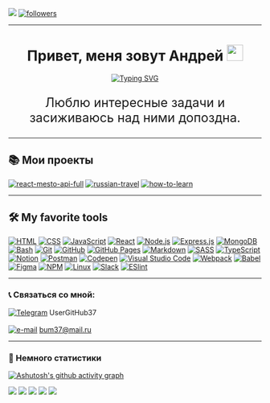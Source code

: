 ![](https://komarev.com/ghpvc/?username=UserGitHub37&label=PROFILE+VIEWS)
<a href="https://github.com/UserGitHub37?tab=followers">
  <img alt="followers" title="Follow me on Github" src="https://custom-icon-badges.herokuapp.com/github/followers/UserGitHub37?color=236ad3&labelColor=1155ba&logo=person-add&label=Follow&logoColor=white"/>
</a>

* * *

<h1 align="center">Привет, меня зовут Андрей
  <img src="https://github.com/blackcater/blackcater/raw/main/images/Hi.gif" height="32"/>
</h1>
<p align="center">
  <a href="https://git.io/typing-svg">
    <img src="https://readme-typing-svg.herokuapp.com?font=Fira+Code&size=25&duration=3000&color=C9E1B7&background=1E0AFF&center=true&vCenter=true&multiline=true&width=550&height=60&lines=%D0%AF+Junior+frontend+%D1%80%D0%B0%D0%B7%D1%80%D0%B0%D0%B1%D0%BE%D1%82%D1%87%D0%B8%D0%BA" alt="Typing SVG" />
  </a>
</p>

<p align="center" style="font-size: 25px">Люблю интересные задачи и засиживаюсь над ними допоздна.</p>

* * *

## 📚 Мои проекты

<a href="https://github.com/UserGitHub37/react-mesto-api-full/" target="_blank"><img alt="react-mesto-api-full" src="https://img.shields.io/badge/-mesto_fullstack_app-006400?style=for-the-badge"></a>
<a href="https://github.com/UserGitHub37/russian-travel/" target="_blank"><img alt="russian-travel" src="https://img.shields.io/badge/-russian_travel-000080?style=for-the-badge"></a>
<a href="https://github.com/UserGitHub37/how-to-learn/" target="_blank"><img alt="how-to-learn" src="https://img.shields.io/badge/-how_to_learn-ff0000?style=for-the-badge"></a>

* * *

## 🛠️ My favorite tools

<p>
  <a href="https://github.com/search?q=user%3AUserGitHub37+language%3Ahtml"><img alt="HTML" src="https://img.shields.io/badge/HTML-E34F26.svg?logo=html5&logoColor=white"></a>
  <a href="https://github.com/search?q=user%3AUserGitHub37+language%3Acss"><img alt="CSS" src="https://img.shields.io/badge/CSS-1572B6.svg?logo=css3&logoColor=white"></a>
  <a href="https://github.com/search?q=user%3AUserGitHub37+language%3Ajavascript"><img alt="JavaScript" src="https://img.shields.io/badge/JavaScript-F7DF1E.svg?logo=javascript&logoColor=black"></a>
  <a href="#"><img alt="React" src="https://img.shields.io/badge/React-20232a.svg?logo=react&logoColor=%2361DAFB"></a>
  <a href="https://github.com/search?q=user%3AUserGitHub37+language%3Ajavascript"><img alt="Node.js" src="https://img.shields.io/badge/Node.js-43853D.svg?logo=node.js&logoColor=white"></a>
  <a href="#"><img alt="Express.js" src="https://img.shields.io/badge/Express.js-404d59.svg?logo=express&logoColor=white"></a>
  <a href="#"><img alt="MongoDB" src ="https://img.shields.io/badge/MongoDB-4ea94b.svg?logo=mongodb&logoColor=white"></a>
  <a href="https://github.com/search?q=user%3AUserGitHub37+language%3Abash"><img alt="Bash" src="https://img.shields.io/badge/Bash-121011.svg?logo=gnu-bash&logoColor=white"></a>
  <a href="#"><img alt="Git" src="https://img.shields.io/badge/Git-F05033.svg?logo=git&logoColor=white"></a>
  <a href="#"><img alt="GitHub" src="https://img.shields.io/badge/github-%23121011.svg?logo=github&logoColor=white"></a>
  <a href="#"><img alt="GitHub Pages" src="https://img.shields.io/badge/GitHub%20Pages-327FC7.svg?logo=github&logoColor=white"></a>
  <a href="https://github.com/search?q=user%3AUserGitHub37+language%3Amarkdown"><img alt="Markdown" src="https://img.shields.io/badge/Markdown-000000.svg?logo=markdown&logoColor=white"></a>
  <a href="https://github.com/search?q=user%3AUserGitHub37+language%3Asass"><img alt="SASS" src="https://img.shields.io/badge/Sass-hotpink.svg?logo=SASS&logoColor=white"></a>
  <a href="https://github.com/search?q=user%3AUserGitHub37+language%3AtypeScript"><img alt="TypeScript" src="https://img.shields.io/badge/TypeScript-007ACC.svg?logo=typescript&logoColor=white"></a>
  <a href="#"><img alt="Notion" src="https://img.shields.io/badge/Notion-010101.svg?logo=notion&logoColor=white"></a>
  <a href="#"><img alt="Postman" src="https://img.shields.io/badge/Postman-FF6C37?logo=postman&logoColor=white"></a>
  <a href="#"><img alt="Codepen" src="https://img.shields.io/badge/Codepen-000000.svg?logo=codepen&logoColor=white"></a>
  <a href="#"><img alt="Visual Studio Code" src="https://img.shields.io/badge/Visual%20Studio%20Code-0078d7.svg?logo=visual-studio-code&logoColor=white"></a>
  <a href="#"><img alt="Webpack" src="https://img.shields.io/badge/webpack-%238DD6F9.svg?logo=webpack&logoColor=black"></a>
  <a href="#"><img alt="Babel" src="https://img.shields.io/badge/Babel-F9DC3e?logo=babel&logoColor=black"></a>
  <a href="#"><img alt="Figma" src="https://img.shields.io/badge/figma-%23F24E1E.svg?logo=figma&logoColor=white"></a>
  <a href="#"><img alt="NPM" src="https://img.shields.io/badge/NPM-%23000000.svg?logo=npm&logoColor=white"></a>
  <a href="#"><img alt="Linux" src="https://img.shields.io/badge/Linux-FCC624?logo=linux&logoColor=black"></a>
  <a href="#"><img alt="Slack" src="https://img.shields.io/badge/Slack-4A154B?logo=slack&logoColor=white"></a>
  <a href="#"><img alt="ESlint" src="https://img.shields.io/badge/-ESLint-%234B32C3?logo=eslint"></a>
</p>

* * *

### 📞 Связаться со мной:
[![Telegram](https://img.shields.io/badge/-Telegram-141130?style=plastic&logo=Telegram)](https://t.me/UserGitHub37) UserGitHub37<br/><br/>
[![e-mail](https://img.shields.io/badge/-email-005FF9?style=plastic&logo=Mail.Ru)](mailto:bum37@mail.ru) bum37@mail.ru

* * *

### 🧮 Немного статистики

[![Ashutosh's github activity graph](https://activity-graph.herokuapp.com/graph?username=UserGitHub37&theme=react-dark)](https://github.com/ashutosh00710/github-readme-activity-graph)

![](https://github-profile-summary-cards.vercel.app/api/cards/profile-details?username=UserGitHub37&theme=solarized_dark) ![](https://github-profile-summary-cards.vercel.app/api/cards/most-commit-language?username=UserGitHub37&theme=solarized_dark) ![](https://github-profile-summary-cards.vercel.app/api/cards/repos-per-language?username=UserGitHub37&theme=solarized_dark) ![](https://github-profile-summary-cards.vercel.app/api/cards/stats?username=UserGitHub37&theme=solarized_dark) ![](https://github-profile-summary-cards.vercel.app/api/cards/productive-time?username=UserGitHub37&theme=solarized_dark)
